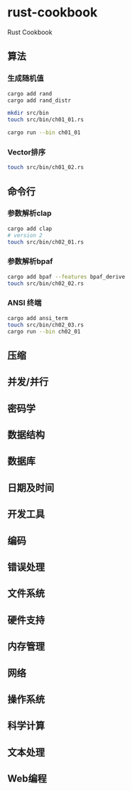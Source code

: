 # rust-cookbook
Rust Cookbook
## 算法

### 生成随机值

```sh
cargo add rand
cargo add rand_distr

mkdir src/bin
touch src/bin/ch01_01.rs

cargo run --bin ch01_01
```



### Vector排序

```sh
touch src/bin/ch01_02.rs

```



## 命令行
### 参数解析clap
```sh
cargo add clap 
# version 2
touch src/bin/ch02_01.rs

```
### 参数解析bpaf
```sh
cargo add bpaf --features bpaf_derive
touch src/bin/ch02_02.rs

```
### ANSI 终端
```sh
cargo add ansi_term 
touch src/bin/ch02_03.rs
cargo run --bin ch02_01
```
## 压缩

## 并发/并行

## 密码学

## 数据结构

## 数据库

## 日期及时间

## 开发工具

## 编码

## 错误处理

## 文件系统

## 硬件支持

## 内存管理

## 网络

## 操作系统

## 科学计算

## 文本处理

## Web编程

